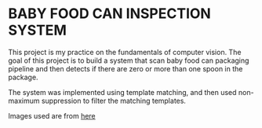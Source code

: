# BABY FOOD CAN INSPECTION SYSTEM

This project is my practice on the fundamentals of computer vision. The goal of this project is to build a system that scan baby food can packaging pipeline and then detects if there are zero or more than one spoon in the package.

The system was implemented using template matching, and then used non-maximum suppression to filter the matching templates.

Images used are from [here](https://scss.tcd.ie/publications/book-suplements/A-Practical-Introduction-to-Computer-Vision-with-OpenCV/Problems/)

